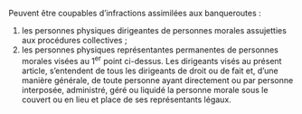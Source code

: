 Peuvent être coupables d’infractions assimilées aux banqueroutes :
1. les personnes physiques dirigeantes de personnes morales assujetties aux procédures collectives ;
2. les personnes physiques représentantes permanentes de personnes morales visées au 1<sup>er</sup> point ci-dessus.
Les dirigeants visés au présent article, s’entendent de tous les dirigeants de droit ou de fait et, d’une manière générale, de toute personne ayant directement ou par personne interposée, administré, géré ou liquidé la personne morale sous le couvert ou en lieu et place de ses représentants légaux.